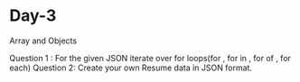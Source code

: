 # Day-3

Array and Objects

Question 1 : For the given JSON iterate over for loops(for , for in , for of , for each)
Question 2: Create your own Resume data in JSON format.
